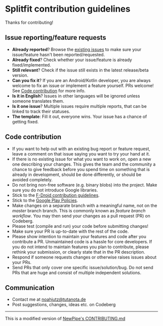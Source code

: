 # Splitfit contribution guidelines

Thanks for contributing!

## Issue reporting/feature requests

* **Already reported**? Browse the [existing issues](https://github.com/noahjutz/Splitfit/issues) to make sure your issue/feature hasn't been reported/requested.
* **Already fixed**? Check whether your issue/feature is already fixed/implemented.
* **Still relevant**? Check if the issue still exists in the latest release/beta version.
* **Can you fix it**? If you are an Android/Kotlin developer, you are always welcome to fix an issue or implement a feature yourself. PRs welcome! See [Code contribution](#code-contribution) for more info.
* **Is it in English**? Issues in other languages will be ignored unless someone translates them.
* **Is it one issue**? Multiple issues require multiple reports, that can be linked to track their statuses.
* **The template**: Fill it out, everyone wins. Your issue has a chance of getting fixed.

## Code contribution

* If you want to help out with an existing bug report or feature request, leave a comment on that issue saying you want to try your hand at it.
* If there is no existing issue for what you want to work on, open a new one describing your changes. This gives the team and the community a chance to give feedback before you spend time on something that is already in development, should be done differently, or should be avoided completely.
* Do not bring non-free software (e.g. binary blobs) into the project. Make sure you do not introduce Google
  libraries.
* Stick to the [F-Droid contribution guidelines](https://f-droid.org/wiki/page/Inclusion_Policy).
* Stick to the [Google Play Policies](https://play.google.com/about/developer-content-policy/).
* Make changes on a separate branch with a meaningful name, not on the _master_ branch branch. This is commonly known as *feature branch workflow*. You may then send your changes as a pull request (PR) on Codeberg.
* Please test (compile and run) your code before submitting changes!
* Make sure your PR is up-to-date with the rest of the code.
* Please show intention to maintain your features and code after you contribute a PR. Unmaintained code is a hassle for core developers. If you do not intend to maintain features you plan to contribute, please rethink your submission, or clearly state that in the PR description.
* Respond if someone requests changes or otherwise raises issues about your PRs.
* Send PRs that only cover one specific issue/solution/bug. Do not send PRs that are huge and consist of multiple independent solutions.

## Communication

* Contact me at noahjutz@tutanota.de
* Post suggestions, changes, ideas etc. on Codeberg

---
This is a modified version of [NewPipe's CONTRIBUTING.md](https://github.com/TeamNewPipe/NewPipe/blob/3ad14e4adf04d516a3e29d03268ba214c79671fa/.github/CONTRIBUTING.md)

